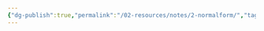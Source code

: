 ```yaml
---
{"dg-publish":true,"permalink":"/02-resources/notes/2-normalform/","tags":["datenbank"],"noteIcon":"","updated":"2024-06-26T11:05:37.475+02:00"}
---
```



